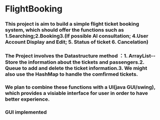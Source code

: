 # FlightBooking
### This project is aim to build a simple flight ticket booking system, which should offer the functions such as 1.Searching;2.Booking3.(If possible AI consultation; 4.User Account Display and Edit; 5. Status of ticket 6. Cancelation)
### The Project involves the Datastructure method ：1. ArrayList--Store the information about the tickets and passengers.2. Queue to add and delete the ticket information.3. We might also use the HashMap to handle the comfirmed tickets.
### We plan to combine these functions with a UI(java GUI/swing), which provides a visiable interface for user in order to have better experience.
### GUI implemented

